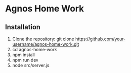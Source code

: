 # Agnos Home Work

## Installation

1. Clone the repository: git clone https://github.com/your-username/agnos-home-work.git
2. cd agnos-home-work
3. npm install
4. npm run dev
5. node src/server.js

